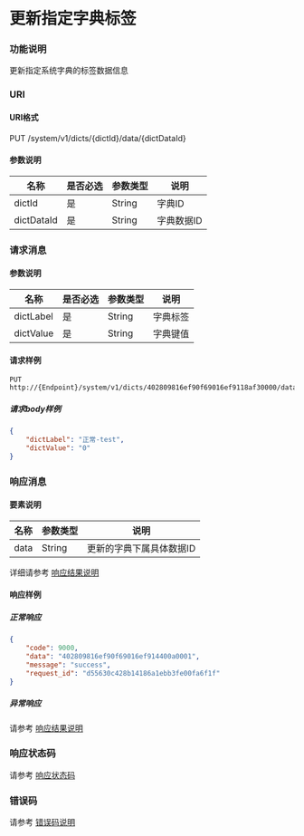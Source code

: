 # 更新指定字典标签

### 功能说明
更新指定系统字典的标签数据信息

### URI
#### URI格式  
PUT /system/v1/dicts/{dictId}/data/{dictDataId}

#### 参数说明  
| 名称 | 是否必选 | 参数类型 | 说明 |
| --- | --- | --- | --- |
| dictId | 是 | String | 字典ID |
| dictDataId | 是 | String | 字典数据ID |

### 请求消息
#### 参数说明  
| 名称 | 是否必选 | 参数类型 | 说明 |
| --- | --- | --- | --- |
| dictLabel | 是 | String | 字典标签 |
| dictValue | 是 | String | 字典键值 |

#### 请求样例  
```
PUT http://{Endpoint}/system/v1/dicts/402809816ef90f69016ef9118af30000/data/402809816ef90f69016ef914400a0001
```
##### 请求body样例
```json
{
	"dictLabel": "正常-test",
	"dictValue": "0"
}
```
### 响应消息
#### 要素说明
| 名称 | 参数类型 | 说明 |
| --- | --- | --- |
| data | String | 更新的字典下属具体数据ID |

详细请参考 [响应结果说明](../../../common/response/result.md#要素说明)  

#### 响应样例
##### 正常响应
```json
{
	"code": 9000,
	"data": "402809816ef90f69016ef914400a0001",
	"message": "success",
	"request_id": "d55630c428b14186a1ebb3fe00fa6f1f"
}
```
##### 异常响应
请参考 [响应结果说明](../../../common/response/result.md#异常响应样例)

### 响应状态码
请参考 [响应状态码](../../../common/response/status.md)

### 错误码
请参考 [错误码说明](../../../common/errorCode/README.md)
